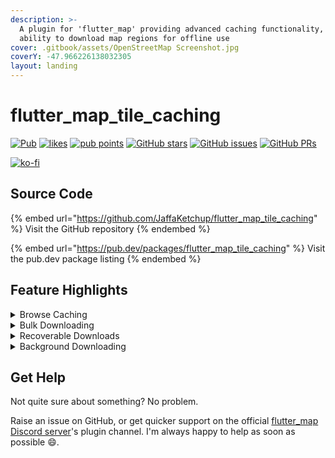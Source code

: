 ```yaml
---
description: >-
  A plugin for 'flutter_map' providing advanced caching functionality, with
  ability to download map regions for offline use
cover: .gitbook/assets/OpenStreetMap Screenshot.jpg
coverY: -47.966226138032305
layout: landing
---
```


# flutter\_map\_tile\_caching

[![Pub](https://camo.githubusercontent.com/5d55ce561ca77d5138fb8b7cea8fda63e30a5ef100928a6baaa4cf4107d5fe11/68747470733a2f2f696d672e736869656c64732e696f2f7075622f762f666c75747465725f6d61705f74696c655f63616368696e672e737667)](https://pub.dev/packages/flutter\_map\_tile\_caching) [![likes](https://camo.githubusercontent.com/99cff0deca272d4650ca9dbbec5ebbb3e03e5ff1d3c62a594c94ab689370fc1f/68747470733a2f2f6261646765732e6261722f666c75747465725f6d61705f74696c655f63616368696e672f6c696b6573)](https://pub.dev/packages/flutter\_map\_tile\_caching/score) [![pub points](https://camo.githubusercontent.com/8aa1919b7ae7d9b1ec23713f08abc0dec6122561d2c417d399bf9d0389f43a24/68747470733a2f2f6261646765732e6261722f666c75747465725f6d61705f74696c655f63616368696e672f707562253230706f696e7473)](https://pub.dev/packages/flutter\_map\_tile\_caching/score)      [![GitHub stars](https://camo.githubusercontent.com/1b70aa5f1edce98247aea6c52addd7f6abfbb780f4c967fc2fb787687c88e01a/68747470733a2f2f696d672e736869656c64732e696f2f6769746875622f73746172732f4a616666614b6574636875702f666c75747465725f6d61705f74696c655f63616368696e672e7376673f6c6162656c3d5374617273)](https://github.com/JaffaKetchup/flutter\_map\_tile\_caching/stargazers/) [![GitHub issues](https://camo.githubusercontent.com/d64e0e0d2a1d2921b4b697e7d23488c38e47132f2957436141c2bcbf742cd40f/68747470733a2f2f696d672e736869656c64732e696f2f6769746875622f6973737565732f4a616666614b6574636875702f666c75747465725f6d61705f74696c655f63616368696e672e7376673f6c6162656c3d497373756573)](https://github.com/JaffaKetchup/flutter\_map\_tile\_caching/issues/) [![GitHub PRs](https://camo.githubusercontent.com/091d49c5807d3fa7cb445f4f90c2fd58a369375aa8a13d76cfe7885dce5f0daa/68747470733a2f2f696d672e736869656c64732e696f2f6769746875622f6973737565732d70722f4a616666614b6574636875702f666c75747465725f6d61705f74696c655f63616368696e672e7376673f6c6162656c3d50756c6c2532305265717565737473)](https://github.com/JaffaKetchup/flutter\_map\_tile\_caching/pulls/)

[![ko-fi](https://camo.githubusercontent.com/cd07f1a5d90e454e7bbf69d22ebe4cdbd3a0b3dcf56ba0b6c2495a8e99c776be/68747470733a2f2f6b6f2d66692e636f6d2f696d672f676974687562627574746f6e5f736d2e737667)](https://ko-fi.com/N4N151INN)

## Source Code

{% embed url="https://github.com/JaffaKetchup/flutter_map_tile_caching" %}
Visit the GitHub repository
{% endembed %}

{% embed url="https://pub.dev/packages/flutter_map_tile_caching" %}
Visit the pub.dev package listing
{% endembed %}

## Feature Highlights

<details>

<summary>Browse Caching</summary>

Setup customisable caching that works in the background, and makes your app more reliable for your user!

You choose the behaviour, we do the right thing. Only display existing cached tiles to your user, or choose between updating the cache every time the tile is loaded, or only if it has expired. All of this, with only a tiny performance impact, and a visible increase in loading speed compared to the network!

</details>

<details>

<summary>Bulk Downloading</summary>

Use alongside browse caching, or just standalone!

Allow your user to choose from a multitude of region shapes to download, more than the official Google Maps app provides:

* Rectangle regions are formed from 2 coordinates, representing the north-west and south-east corners. The code automatically creates the other necessary corners.
* Circle regions are formed from a center coordinate and a radius. Internal 'outline' coordinates are generated per degree automatically from this information.
* Line-based regions are formed from multiple coordinates and a radius, creating a locus. Internal 'outline' coordinates are generated for every vertex and curve.

Save time and storage with features like sea tile removal and multithreading, enabled by default.

</details>

<details>

<summary>Recoverable Downloads</summary>

Oh no! For some reason, the download stopped unexpectedly, and now you have no way of knowing which region was created to download again. But, with recoverable downloads by default, you do have a way.

When starting a download, a special one-off file is stored that contains persistent information about the running download. This file is then deleted at the end of a successful download.

Therefore, if the file exists, but there is no ongoing download, an error must have happened. You can use the inbuilt functionality to check for recoverable downloads on initialization, and restart them quickly and easily if necessary.

</details>

<details>

<summary>Background Downloading</summary>

Even some professional apps can't compete with this! Perform your bulk downloading in the background on Android, with minimal time hit! Optionally configure notifications to display to your users as well.

</details>

## Get Help

Not quite sure about something? No problem.

Raise an issue on GitHub, or get quicker support on the official [flutter\_map Discord server](https://github.com/fleaflet/flutter\_map#discord-server)'s plugin channel. I'm always happy to help as soon as possible :smile:.
